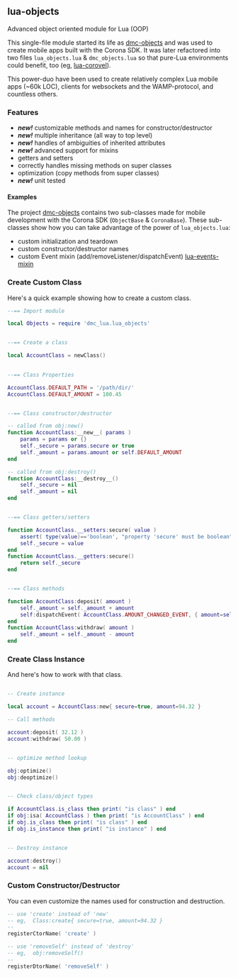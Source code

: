 ## lua-objects ##

Advanced object oriented module for Lua (OOP)

This single-file module started its life as [dmc-objects](https://github.com/dmccuskey/dmc-objects) and was used to create mobile apps built with the Corona SDK. It was later refactored into two files `lua_objects.lua` & `dmc_objects.lua` so that pure-Lua environments could benefit, too (eg, [lua-corovel](https://github.com/dmccuskey/lua-corovel)).

This power-duo have been used to create relatively complex Lua mobile apps (~60k LOC), clients for websockets and the WAMP-protocol, and countless others.


### Features ###

* **_new!_** customizable methods and names for constructor/destructor
* **_new!_** multiple inheritance (all way to top level)
* **_new!_** handles of ambiguities of inherited attributes
* **_new!_** advanced support for mixins
* getters and setters
* correctly handles missing methods on super classes
* optimization (copy methods from super classes)
* **_new!_** unit tested


#### Examples ####

The project [dmc-objects](https://github.com/dmccuskey/dmc-objects) contains two sub-classes made for mobile development with the Corona SDK (`ObjectBase` & `CoronaBase`). These sub-classes show how you can take advantage of the power of `lua_objects.lua`:

* custom initialization and teardown
* custom constructor/destructor names
* custom Event mixin (add/removeListener/dispatchEvent) [lua-events-mixin](https://github.com/dmccuskey/lua-events-mixin)


### Create Custom Class ###

Here's a quick example showing how to create a custom class.

```lua
--== Import module

local Objects = require 'dmc_lua.lua_objects'


--== Create a class

local AccountClass = newClass()
 

--== Class Properties

AccountClass.DEFAULT_PATH = '/path/dir/'
AccountClass.DEFAULT_AMOUNT = 100.45


--== Class constructor/destructor

-- called from obj:new()
function AccountClass:__new__( params )
	params = params or {}
	self._secure = params.secure or true 
	self._amount = params.amount or self.DEFAULT_AMOUNT 
end

-- called from obj:destroy()
function AccountClass:__destroy__()
	self._secure = nil 
	self._amount = nil 
end


--== Class getters/setters

function AccountClass.__setters:secure( value )
	assert( type(value)=='boolean', "property 'secure' must be boolean" )
	self._secure = value
end
function AccountClass.__getters:secure()
	return self._secure
end


--== Class methods

function AccountClass:deposit( amount )
	self._amount = self._amount + amount
	self:dispatchEvent( AccountClass.AMOUNT_CHANGED_EVENT, { amount=self._amount } )
end
function AccountClass:withdraw( amount )
	self._amount = self._amount - amount
end

```


### Create Class Instance ###

And here's how to work with that class.

```lua

-- Create instance

local account = AccountClass:new{ secure=true, amount=94.32 }

-- Call methods

account:deposit( 32.12 )
account:withdraw( 50.00 )


-- optimize method lookup

obj:optimize()
obj:deoptimize()


-- Check class/object types 

if AccountClass.is_class then print( "is class" ) end 
if obj:isa( AccountClass ) then print( "is AccountClass" ) end 
if obj.is_class then print( "is class" ) end 
if obj.is_instance then print( "is instance" ) end 


-- Destroy instance

account:destroy()
account = nil 

```


### Custom Constructor/Destructor ###

You can even customize the names used for construction and destruction.

```lua
-- use 'create' instead of 'new'
-- eg,  Class:create{ secure=true, amount=94.32 }
--
registerCtorName( 'create' )

-- use 'removeSelf' instead of 'destroy'
-- eg,  obj:removeSelf()
--
registerDtorName( 'removeSelf' )

```

